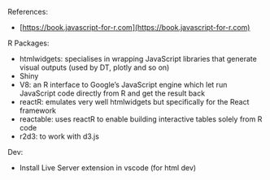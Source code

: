 References:

- [https://book.javascript-for-r.com](https://book.javascript-for-r.com)


R Packages:

- htmlwidgets: specialises in wrapping JavaScript libraries that generate visual outputs (used by DT, plotly and so on)
- Shiny
- V8: an R interface to Google’s JavaScript engine which let run JavaScript code directly from R and get the result back
- reactR: emulates very well htmlwidgets but specifically for the React framework
- reactable: uses reactR to enable building interactive tables solely from R code 
- r2d3: to work with d3.js

Dev:

- Install Live Server extension in vscode (for html dev)